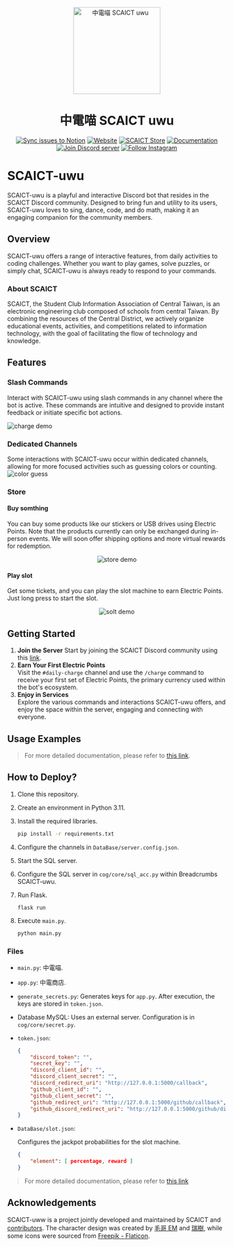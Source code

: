 <!-- markdownlint-disable first-line-h1 -->
<!-- markdownlint-disable html -->

<div align="center">
<img src="uwu.png" width="200px" alt="中電喵 SCAICT uwu">

# 中電喵 SCAICT uwu

[![Sync issues to Notion](https://github.com/SCAICT/SCAICT-uwu/actions/workflows/notion.yml/badge.svg?event=issues)](https://github.com/SCAICT/SCAICT-uwu/actions/workflows/notion.yml)
[![Website](https://img.shields.io/website?label=Website&&url=https%3A%2F%2Fscaict.org%2F)](https://scaict.org/)
[![SCAICT Store](https://img.shields.io/website?label=SCAICT+store&&url=https%3A%2F%2Fstore.scaict.org%2F)](https://store.scaict.org/)
[![Documentation](https://img.shields.io/website?label=Documentation&&url=https%3A%2F%2Fstore.scaict.org%2F)](https://g.scaict.org/doc/)
[![Join Discord server](https://img.shields.io/discord/959823904266944562?label=Discord&logo=discord&)](https://dc.scaict.org)
[![Follow Instagram](https://img.shields.io/badge/Follow-%40scaict.tw-pink?&logo=instagram)](https://www.instagram.com/scaict.tw/)

</div>

# SCAICT-uwu

SCAICT-uwu is a playful and interactive Discord bot that resides in the SCAICT Discord community. Designed to bring fun and utility to its users, SCAICT-uwu loves to sing, dance, code, and do math, making it an engaging companion for the community members.

## Overview

SCAICT-uwu offers a range of interactive features, from daily activities to coding challenges. Whether you want to play games, solve puzzles, or simply chat, SCAICT-uwu is always ready to respond to your commands.

### About SCAICT

SCAICT, the Student Club Information Association of Central Taiwan, is an electronic engineering club composed of schools from central Taiwan. By combining the resources of the Central District, we actively organize educational events, activities, and competitions related to information technology, with the goal of facilitating the flow of technology and knowledge.

## Features

### Slash Commands

Interact with SCAICT-uwu using slash commands in any channel where the bot is active. These commands are intuitive and designed to provide instant feedback or initiate specific bot actions.

<div style="align:center">

![charge demo](https://raw.githubusercontent.com/SCAICT/doc/main/static/img/charge-demo.gif)

</div>

### Dedicated Channels

Some interactions with SCAICT-uwu occur within dedicated channels, allowing for more focused activities such as guessing colors or counting.
![color guess](https://raw.githubusercontent.com/SCAICT/doc/main/static/img/color-demo.gif)

### Store

#### Buy somthing

You can buy some products like our stickers or USB drives using Electric Points. Note that the products currently can only be exchanged during in-person events. We will soon offer shipping options and more virtual rewards for redemption.

<div align="center">

![store demo](https://raw.githubusercontent.com/SCAICT/doc/main/static/img/store-demo.png)

</div>

#### Play slot

Get some tickets, and you can play the slot machine to earn Electric Points. Just long press to start the slot.
<div align="center">

![solt demo](https://raw.githubusercontent.com/SCAICT/doc/main/static/img/slot-demo.gif)

</div>

## Getting Started

1. **Join the Server**
   Start by joining the SCAICT Discord community using this [link](https://dc.scaict.org).
2. **Earn Your First Electric Points**  
   Visit the `#daily-charge` channel and use the `/charge` command to receive your first set of Electric Points, the primary currency used within the bot's ecosystem.
3. **Enjoy in Services**  
   Explore the various commands and interactions SCAICT-uwu offers, and enjoy the space within the server, engaging and connecting with everyone.

## Usage Examples

> For more detailed documentation, please refer to [this link](https://g.scaict.org/doc/docs/SCAICT-uwu/intro).

## How to Deploy?

1. Clone this repository.
2. Create an environment in Python 3.11.
3. Install the required libraries.

   ```bash
   pip install -r requirements.txt
   ```

4. Configure the channels in `DataBase/server.config.json`.
5. Start the SQL server.
6. Configure the SQL server in `cog/core/sql_acc.py` within Breadcrumbs SCAICT-uwu.
7. Run Flask.

   ```bash
   flask run
   ```

8. Execute `main.py`.

   ```bash
   python main.py
   ```

### Files

* `main.py`: 中電喵.
* `app.py`: 中電商店.
* `generate_secrets.py`: Generates keys for `app.py`. After execution, the keys are stored in `token.json`.
* Database MySQL: Uses an external server. Configuration is in `cog/core/secret.py`.
* `token.json`:

  ```json
  {
      "discord_token": "",
      "secret_key": "",
      "discord_client_id": "",
      "discord_client_secret": "",
      "discord_redirect_uri": "http://127.0.0.1:5000/callback",
      "github_client_id": "",
      "github_client_secret": "",
      "github_redirect_uri": "http://127.0.0.1:5000/github/callback",
      "github_discord_redirect_uri": "http://127.0.0.1:5000/github/discord-callback"
  }
  ```

* `DataBase/slot.json`:

  Configures the jackpot probabilities for the slot machine.

  ```json
  {
      "element": [ percentage, reward ]
  }
  ```

> For more detailed documentation, please refer to [this link](https://g.scaict.org/doc/docs/category/%E9%96%8B%E7%99%BC%E8%80%85%E5%B0%88%E5%8D%80)

## Acknowledgements

SCAICT-uww is a project jointly developed and maintained by SCAICT and [contributors](https://github.com/SCAICT/SCAICT-uwu/graphs/contributors). The character design was created by [毛哥 EM](https://elvismao.com/) and [瑞樹](https://www.facebook.com/ruishuowo), while some icons were sourced from [Freepik - Flaticon](https://www.flaticon.com/free-icons/slot-machine).
